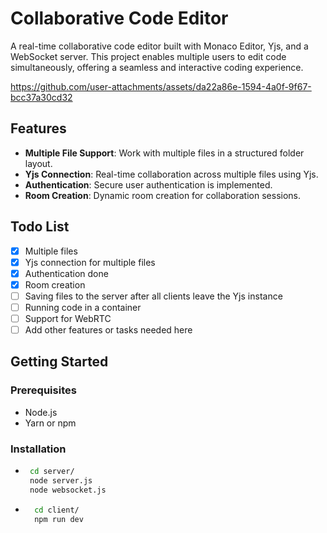 # Collaborative Code Editor

A real-time collaborative code editor built with Monaco Editor, Yjs, and a WebSocket server. This project enables multiple users to edit code simultaneously, offering a seamless and interactive coding experience.


https://github.com/user-attachments/assets/da22a86e-1594-4a0f-9f67-bcc37a30cd32


## Features

- **Multiple File Support**: Work with multiple files in a structured folder layout.
- **Yjs Connection**: Real-time collaboration across multiple files using Yjs.
- **Authentication**: Secure user authentication is implemented.
- **Room Creation**: Dynamic room creation for collaboration sessions.

## Todo List
- [x] Multiple files
- [x] Yjs connection for multiple files
- [x] Authentication done
- [x] Room creation
- [ ] Saving files to the server after all clients leave the Yjs instance
- [ ] Running code in a container
- [ ] Support for WebRTC
- [ ] Add other features or tasks needed here

## Getting Started

### Prerequisites

- Node.js
- Yarn or npm

### Installation

-  ```bash
    cd server/
    node server.js
    node websocket.js
- ```bash
    cd client/
    npm run dev

